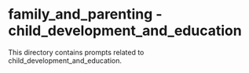 # family_and_parenting - child_development_and_education

This directory contains prompts related to child_development_and_education.